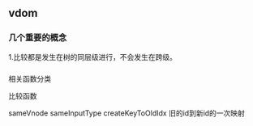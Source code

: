## vdom

### 几个重要的概念

1.比较都是发生在树的同层级进行，不会发生在跨级。

###

相关函数分类

比较函数

sameVnode
sameInputType
createKeyToOldIdx 旧的id到新id的一次映射